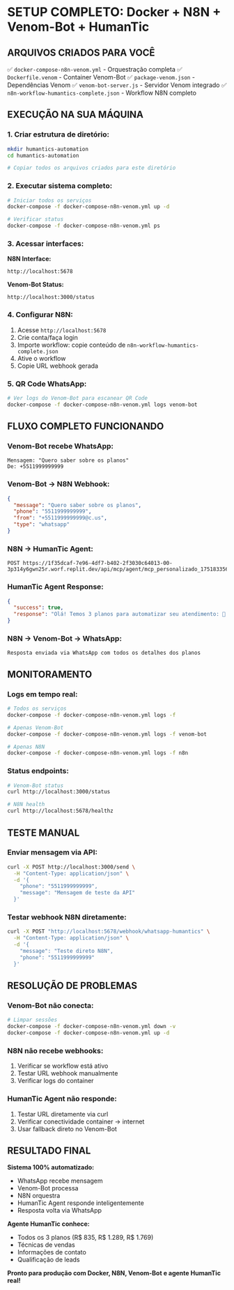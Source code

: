 # SETUP COMPLETO: Docker + N8N + Venom-Bot + HumanTic

## ARQUIVOS CRIADOS PARA VOCÊ

✅ `docker-compose-n8n-venom.yml` - Orquestração completa
✅ `Dockerfile.venom` - Container Venom-Bot
✅ `package-venom.json` - Dependências Venom
✅ `venom-bot-server.js` - Servidor Venom integrado
✅ `n8n-workflow-humantics-complete.json` - Workflow N8N completo

## EXECUÇÃO NA SUA MÁQUINA

### 1. **Criar estrutura de diretório:**
```bash
mkdir humantics-automation
cd humantics-automation

# Copiar todos os arquivos criados para este diretório
```

### 2. **Executar sistema completo:**
```bash
# Iniciar todos os serviços
docker-compose -f docker-compose-n8n-venom.yml up -d

# Verificar status
docker-compose -f docker-compose-n8n-venom.yml ps
```

### 3. **Acessar interfaces:**

**N8N Interface:**
```
http://localhost:5678
```

**Venom-Bot Status:**
```
http://localhost:3000/status
```

### 4. **Configurar N8N:**

1. Acesse `http://localhost:5678`
2. Crie conta/faça login
3. Importe workflow: copie conteúdo de `n8n-workflow-humantics-complete.json`
4. Ative o workflow
5. Copie URL webhook gerada

### 5. **QR Code WhatsApp:**

```bash
# Ver logs do Venom-Bot para escanear QR Code
docker-compose -f docker-compose-n8n-venom.yml logs venom-bot
```

## FLUXO COMPLETO FUNCIONANDO

### Venom-Bot recebe WhatsApp:
```
Mensagem: "Quero saber sobre os planos"
De: +5511999999999
```

### Venom-Bot → N8N Webhook:
```json
{
  "message": "Quero saber sobre os planos",
  "phone": "5511999999999",
  "from": "+5511999999999@c.us",
  "type": "whatsapp"
}
```

### N8N → HumanTic Agent:
```
POST https://1f35dcaf-7e96-4df7-b402-2f3030c64013-00-3p314y6gwn25r.worf.replit.dev/api/mcp/agent/mcp_personalizado_1751833568572/message
```

### HumanTic Agent Response:
```json
{
  "success": true,
  "response": "Olá! Temos 3 planos para automatizar seu atendimento: 🔵 Essencial - R$ 835..."
}
```

### N8N → Venom-Bot → WhatsApp:
```
Resposta enviada via WhatsApp com todos os detalhes dos planos
```

## MONITORAMENTO

### Logs em tempo real:
```bash
# Todos os serviços
docker-compose -f docker-compose-n8n-venom.yml logs -f

# Apenas Venom-Bot
docker-compose -f docker-compose-n8n-venom.yml logs -f venom-bot

# Apenas N8N
docker-compose -f docker-compose-n8n-venom.yml logs -f n8n
```

### Status endpoints:
```bash
# Venom-Bot status
curl http://localhost:3000/status

# N8N health
curl http://localhost:5678/healthz
```

## TESTE MANUAL

### Enviar mensagem via API:
```bash
curl -X POST http://localhost:3000/send \
  -H "Content-Type: application/json" \
  -d '{
    "phone": "5511999999999",
    "message": "Mensagem de teste da API"
  }'
```

### Testar webhook N8N diretamente:
```bash
curl -X POST "http://localhost:5678/webhook/whatsapp-humantics" \
  -H "Content-Type: application/json" \
  -d '{
    "message": "Teste direto N8N",
    "phone": "5511999999999"
  }'
```

## RESOLUÇÃO DE PROBLEMAS

### Venom-Bot não conecta:
```bash
# Limpar sessões
docker-compose -f docker-compose-n8n-venom.yml down -v
docker-compose -f docker-compose-n8n-venom.yml up -d
```

### N8N não recebe webhooks:
1. Verificar se workflow está ativo
2. Testar URL webhook manualmente
3. Verificar logs do container

### HumanTic Agent não responde:
1. Testar URL diretamente via curl
2. Verificar conectividade container → internet
3. Usar fallback direto no Venom-Bot

## RESULTADO FINAL

**Sistema 100% automatizado:**
- WhatsApp recebe mensagem
- Venom-Bot processa
- N8N orquestra
- HumanTic Agent responde inteligentemente
- Resposta volta via WhatsApp

**Agente HumanTic conhece:**
- Todos os 3 planos (R$ 835, R$ 1.289, R$ 1.769)
- Técnicas de vendas
- Informações de contato
- Qualificação de leads

**Pronto para produção com Docker, N8N, Venom-Bot e agente HumanTic real!**